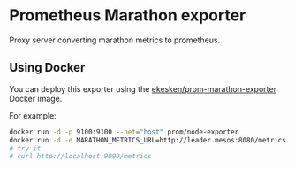 # Prometheus Marathon exporter

Proxy server converting marathon metrics to prometheus.

## Using Docker

You can deploy this exporter using the [ekesken/prom-marathon-exporter](https://registry.hub.docker.com/u/ekesken/prom-marathon-exporter/) Docker image.

For example:

```bash
docker run -d -p 9100:9100 --net="host" prom/node-exporter
docker run -d -e MARATHON_METRICS_URL=http://leader.mesos:8080/metrics -p 9099:9099 ekesken/prom-marathon-exporter
# try it
# curl http://localhost:9099/metrics
```

